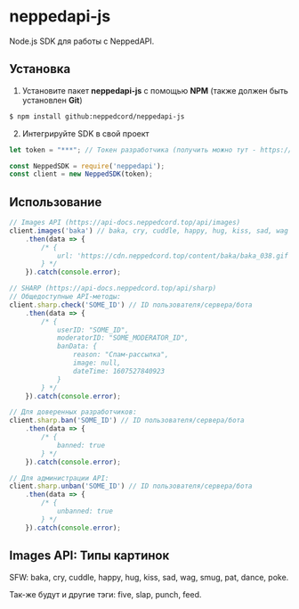 # neppedapi-js
Node.js SDK для работы с NeppedAPI.

## Установка
1. Установите пакет **neppedapi-js** с помощью **NPM** (также должен быть установлен **Git**)
```bash
$ npm install github:neppedcord/neppedapi-js
```

2. Интегрируйте SDK в свой проект
```js
let token = "***"; // Токен разработчика (получить можно тут - https://api-docs.neppedcord.top/start/auth)

const NeppedSDK = require('neppedapi');
const client = new NeppedSDK(token);
```

## Использование
```js
// Images API (https://api-docs.neppedcord.top/api/images)
client.images('baka') // baka, cry, cuddle, happy, hug, kiss, sad, wag
    .then(data => {
        /* {
            url: 'https://cdn.neppedcord.top/content/baka/baka_038.gif'
        } */
    }).catch(console.error);

// SHARP (https://api-docs.neppedcord.top/api/sharp)
// Общедоступные API-методы:
client.sharp.check('SOME_ID') // ID пользователя/сервера/бота
    .then(data => {
        /* {
            userID: "SOME_ID",
            moderatorID: "SOME_MODERATOR_ID",
            banData: {
                reason: "Спам-рассылка",
                image: null,
                dateTime: 1607527840923
            }
        } */
    }).catch(console.error);

// Для доверенных разработчиков:
client.sharp.ban('SOME_ID') // ID пользователя/сервера/бота
    .then(data => {
        /* {
            banned: true
        } */
    }).catch(console.error);

// Для администрации API:
client.sharp.unban('SOME_ID') // ID пользователя/сервера/бота
    .then(data => {
        /* {
            unbanned: true
        } */
    }).catch(console.error);
```

## Images API: Типы картинок
SFW: baka, cry, cuddle, happy, hug, kiss, sad, wag, smug, pat, dance, poke.

Так-же будут и другие тэги: five, slap, punch, feed.
